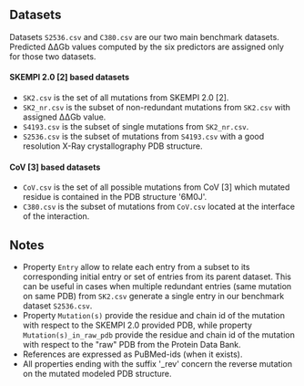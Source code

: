 
## Datasets

Datasets `S2536.csv` and `C380.csv` are our two main benchmark datasets. Predicted ΔΔGb values computed by the six predictors are assigned only for those two datasets.

#### SKEMPI 2.0 [2] based datasets
- `SK2.csv` is the set of all mutations from SKEMPI 2.0 [2].
- `SK2_nr.csv` is the subset of non-redundant mutations from `SK2.csv` with assigned ΔΔGb value.
- `S4193.csv` is the subset of single mutations from `SK2_nr.csv`.
- `S2536.csv` is the subset of mutations from `S4193.csv` with a good resolution X-Ray crystallography PDB structure.

#### CoV [3] based datasets
- `CoV.csv` is the set of all possible mutations from CoV [3] which mutated residue is contained in the PDB structure '6M0J'.
- `C380.csv` is the subset of mutations from `CoV.csv` located at the interface of the interaction.

## Notes
- Property `Entry` allow to relate each entry from a subset to its corresponding initial entry or set of entries from its parent dataset. This can be useful in cases when multiple redundant entries (same mutation on same PDB) from `SK2.csv` generate a single entry in our benchmark dataset `S2536.csv`.
- Property `Mutation(s)` provide the residue and chain id of the mutation with respect to the SKEMPI 2.0 provided PDB, while property `Mutation(s)_in_raw_pdb` provide the residue and chain id of the mutation with respect to the "raw" PDB from the Protein Data Bank.
- References are expressed as PuBMed-ids (when it exists).
- All properties ending with the suffix '_rev' concern the reverse mutation on the mutated modeled PDB structure.
